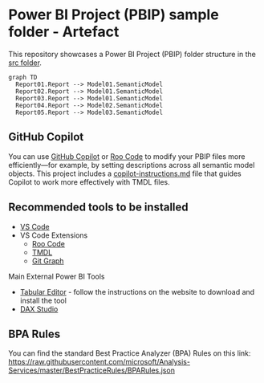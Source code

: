 # Power BI Project (PBIP) sample folder - Artefact

This repository showcases a Power BI Project (PBIP) folder structure in the [src folder](./src/).


```mermaid
graph TD
  Report01.Report --> Model01.SemanticModel
  Report02.Report --> Model01.SemanticModel
  Report03.Report --> Model01.SemanticModel
  Report04.Report --> Model02.SemanticModel
  Report05.Report --> Model03.SemanticModel

```

## GitHub Copilot

You can use [GitHub Copilot](https://code.visualstudio.com/docs/copilot/overview) or [Roo Code](https://docs.roocode.com/) to modify your PBIP files more efficiently—for example, by setting descriptions across all semantic model objects. This project includes a [copilot-instructions.md](./.roo/rules/01-power-bi-rules.md) file that guides Copilot to work more effectively with TMDL files.

## Recommended tools to be installed

- [VS Code](https://code.visualstudio.com/download)
- VS Code Extensions
  - [Roo Code](https://marketplace.visualstudio.com/items?itemName=RooVeterinaryInc.roo-cline)
  - [TMDL](https://marketplace.visualstudio.com/items?itemName=analysis-services.TMDL)
  - [Git Graph](https://marketplace.visualstudio.com/items?itemName=mhutchie.git-graph)

Main External Power BI Tools
- [Tabular Editor](https://docs.tabulareditor.com/te2/Getting-Started.html) - follow the instructions on the website to download and install the tool
- [DAX Studio](https://daxstudio.org/)


## BPA Rules

You can find the standard Best Practice Analyzer (BPA) Rules on this link: https://raw.githubusercontent.com/microsoft/Analysis-Services/master/BestPracticeRules/BPARules.json
